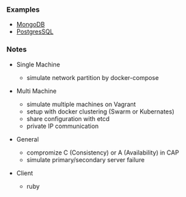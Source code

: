 ### Examples

- [MongoDB](https://github.com/hi-ogawa/database_cluster/tree/master/mongodb)
- [PostgresSQL](https://github.com/hi-ogawa/database_cluster/tree/master/postgresql)

### Notes

- Single Machine
  - simulate network partition by docker-compose

- Multi Machine
  - simulate multiple machines on Vagrant
  - setup with docker clustering (Swarm or Kubernates)
  - share configuration with etcd
  - private IP communication

- General
  - compromize C (Consistency) or A (Availability) in CAP
  - simulate primary/secondary server failure

- Client
  - ruby
